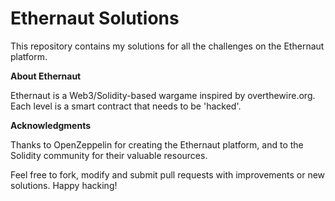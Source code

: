 # Ethernaut Solutions

This repository contains my solutions for all the challenges on the Ethernaut platform.

**About Ethernaut**

Ethernaut is a Web3/Solidity-based wargame inspired by overthewire.org. Each level is a smart contract that needs to be 'hacked'.

**Acknowledgments**

Thanks to OpenZeppelin for creating the Ethernaut platform, and to the Solidity community for their valuable resources.

Feel free to fork, modify and submit pull requests with improvements or new solutions. Happy hacking!
